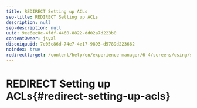 ```yaml
---
title: REDIRECT Setting up ACLs
seo-title: REDIRECT Setting up ACLs
description: null
seo-description: null
uuid: 9ee6ec8c-4fdf-4460-8822-dd02a7d223b0
contentOwner: jsyal
discoiquuid: 7e05c86d-74e7-4e17-9893-d5789d223662
noindex: true
redirecttarget: /content/help/en/experience-manager/6-4/screens/using/setting-up-acls
---
```


# REDIRECT Setting up ACLs{#redirect-setting-up-acls}

